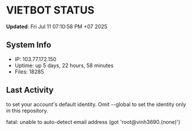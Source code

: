 # VIETBOT STATUS
**Updated**: Fri Jul 11 07:10:58 PM +07 2025

## System Info
- IP: 103.77.172.150
- Uptime: up 5 days, 22 hours, 58 minutes
- Files: 18285

## Last Activity

to set your account's default identity.
Omit --global to set the identity only in this repository.

fatal: unable to auto-detect email address (got 'root@vinh3690.(none)')
